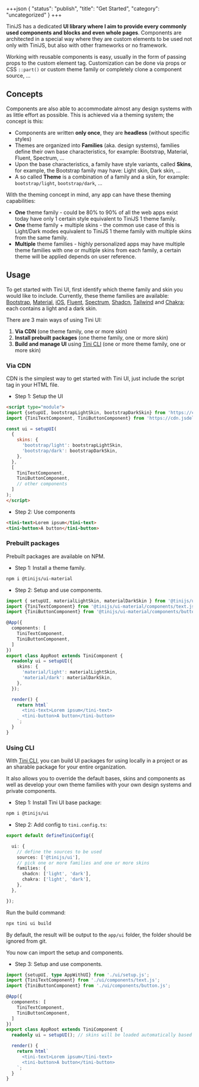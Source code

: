 +++json
{
  "status": "publish",
  "title": "Get Started",
  "category": "uncategorized"
}
+++

TiniJS has a dedicated **UI library where I aim to provide every commonly used components and blocks and even whole pages**. Components are architected in a special way where they are custom elements to be used not only with TiniJS, but also with other frameworks or no framework.

Working with reusable components is easy, usually in the form of passing props to the custom element tag. Customization can be done via props or CSS `::part()` or custom theme family or completely clone a component source, ...

## Concepts

Components are also able to accommodate almost any design systems with as little effort as possible. This is achieved via a theming system; the concept is this:

- Components are written **only once**, they are **headless** (without specific styles)
- Themes are organized into **Families** (aka. design systems), families define their own base characteristics, for example: Bootstrap, Material, Fluent, Spectrum, ...
- Upon the base characteristics, a family have style variants, called **Skins**, for example, the Bootstrap family may have: Light skin, Dark skin, ...
- A so called **Theme** is a combination of a family and a skin, for example: `bootstrap/light`, `bootstrap/dark`, ...

With the theming concept in mind, any app can have these theming capabilities:

- **One** theme family - could be 80% to 90% of all the web apps exist today have only 1 certain style equivalent to TiniJS 1 theme family.
- **One** theme family + multiple skins - the common use case of this is Light/Dark modes equivalent to TiniJS 1 theme family with multiple skins from the same family.
- **Multiple** theme families - highly personalized apps may have multiple theme families with one or multiple skins from each family, a certain theme will be applied depends on user reference.

## Usage

To get started with Tini UI, first identify which theme family and skin you would like to include. Currently, these theme families are available: [Bootstrap](/ui/bootstrap), [Material](/ui/material), [iOS](/ui/ios), [Fluent](/ui/fluent), [Spectrum](/ui/spectrum), [Shadcn](/ui/shadcn), [Tailwind](/ui/tailwind) and [Chakra](/ui/chakra); each contains a light and a dark skin.

There are 3 main ways of using Tini UI:

1. **Via CDN** (one theme family, one or more skin)
2. **Install prebuilt packages** (one theme family, one or more skin)
3. **Build and manage UI** using [Tini CLI](/cli) (one or more theme family, one or more skin)

### Via CDN

CDN is the simplest way to get started with Tini UI, just include the script tag in your HTML file.

- Step 1: Setup the UI

```html
<script type="module">
import {setupUI, bootstrapLightSkin, bootstrapDarkSkin} from 'https://cdn.jsdelivr.net/npm/@tinijs/ui-bootstrap/bundled/setup.js';
import {TiniTextComponent, TiniButtonComponent} from 'https://cdn.jsdelivr.net/npm/@tinijs/ui-bootstrap/bundled/components.js';

const ui = setupUI(
  {
    skins: {
      'bootstrap/light': bootstrapLightSkin,
      'bootstrap/dark': bootstrapDarkSkin,
    },
  },
  [
    TiniTextComponent,
    TiniButtonComponent,
    // other components
  ]
);
</script>
```

- Step 2: Use components

```html
<tini-text>Lorem ipsum</tini-text>
<tini-button>A button</tini-button>
```

### Prebuilt packages

Prebuilt packages are available on NPM.

- Step 1: Install a theme family.

```bash
npm i @tinijs/ui-material
```

- Step 2: Setup and use components.

```ts
import { setupUI, materialLightSkin, materialDarkSkin } from '@tinijs/ui-material/setup.js';
import {TiniTextComponent} from '@tinijs/ui-material/components/text.js';
import {TiniButtonComponent} from '@tinijs/ui-material/components/button.js';

@App({
  components: [
    TiniTextComponent,
    TiniButtonComponent,
  ]
})
export class AppRoot extends TiniComponent {
  readonly ui = setupUI({
    skins: {
      'material/light': materialLightSkin,
      'material/dark': materialDarkSkin,
    },
  });

  render() {
    return html`
      <tini-text>Lorem ipsum</tini-text>
      <tini-button>A button</tini-button>
    `;
  }
}
```

### Using CLI

With [Tini CLI](/cli), you can build UI packages for using locally in a project or as an sharable package for your entire organization.

It also allows you to override the default bases, skins and components as well as develop your own theme families with your own design systems and private components.

- Step 1: Install Tini UI base package:

```bash
npm i @tinijs/ui
```

- Step 2: Add config to `tini.config.ts`:

```ts
export default defineTiniConfig({

  ui: {
    // define the sources to be used
    sources: ['@tinijs/ui'],
    // pick one or more families and one or more skins
    families: {
      shadcn: ['light', 'dark'],
      chakra: ['light', 'dark'],
    },
  },

});
```

Run the build command:

```bash
npx tini ui build
```

By default, the result will be output to the `app/ui` folder, the folder should be ignored from git.

You now can import the setup and components.

- Step 3: Setup and use components.

```ts
import {setupUI, type AppWithUI} from './ui/setup.js';
import {TiniTextComponent} from './ui/components/text.js';
import {TiniButtonComponent} from './ui/components/button.js';

@App({
  components: [
    TiniTextComponent,
    TiniButtonComponent,
  ]
})
export class AppRoot extends TiniComponent {
  readonly ui = setupUI(); // skins will be loaded automatically based on the config

  render() {
    return html`
      <tini-text>Lorem ipsum</tini-text>
      <tini-button>A button</tini-button>
    `;
  }
}
```
